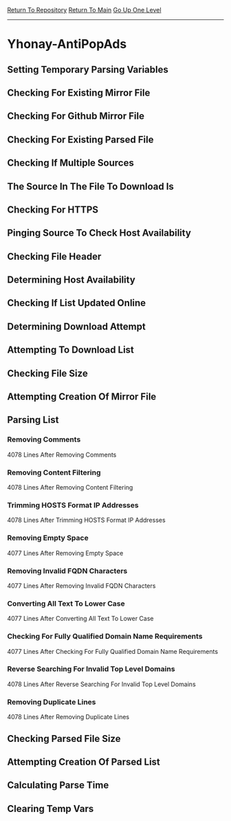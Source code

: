 [Return To Repository](https://github.com/deathbybandaid/piholeparser/)
[Return To Main](https://github.com/deathbybandaid/piholeparser/blob/master/RecentRunLogs/Mainlog.md)
[Go Up One Level](https://github.com/deathbybandaid/piholeparser/blob/master/RecentRunLogs/TopLevelScripts/30-Processing-Blacklists.md)
____________________________________
# Yhonay-AntiPopAds
## Setting Temporary Parsing Variables
## Checking For Existing Mirror File
## Checking For Github Mirror File
## Checking For Existing Parsed File
## Checking If Multiple Sources
## The Source In The File To Download Is
## Checking For HTTPS
## Pinging Source To Check Host Availability
## Checking File Header
## Determining Host Availability
## Checking If List Updated Online
## Determining Download Attempt
## Attempting To Download List
## Checking File Size
## Attempting Creation Of Mirror File
## Parsing List
### Removing Comments
4078 Lines After Removing Comments
### Removing Content Filtering
4078 Lines After Removing Content Filtering
### Trimming HOSTS Format IP Addresses
4078 Lines After Trimming HOSTS Format IP Addresses
### Removing Empty Space
4077 Lines After Removing Empty Space
### Removing Invalid FQDN Characters
4077 Lines After Removing Invalid FQDN Characters
### Converting All Text To Lower Case
4077 Lines After Converting All Text To Lower Case
### Checking For Fully Qualified Domain Name Requirements
4077 Lines After Checking For Fully Qualified Domain Name Requirements
### Reverse Searching For Invalid Top Level Domains
4078 Lines After Reverse Searching For Invalid Top Level Domains
### Removing Duplicate Lines
4078 Lines After Removing Duplicate Lines
## Checking Parsed File Size
## Attempting Creation Of Parsed List
## Calculating Parse Time
## Clearing Temp Vars
